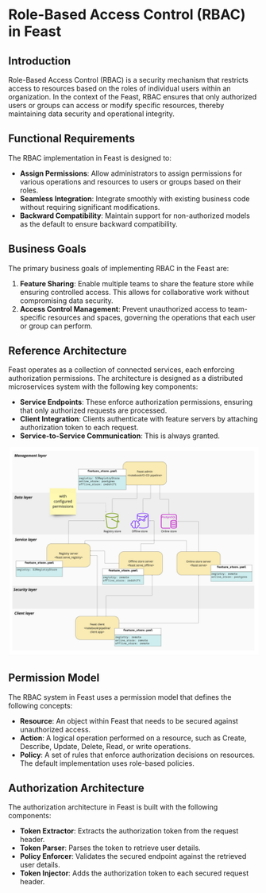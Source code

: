 # Role-Based Access Control (RBAC) in Feast

## Introduction

Role-Based Access Control (RBAC) is a security mechanism that restricts access to resources based on the roles of individual users within an organization. In the context of the Feast, RBAC ensures that only authorized users or groups can access or modify specific resources, thereby maintaining data security and operational integrity.

## Functional Requirements

The RBAC implementation in Feast is designed to:

- **Assign Permissions**: Allow administrators to assign permissions for various operations and resources to users or groups based on their roles.
- **Seamless Integration**: Integrate smoothly with existing business code without requiring significant modifications.
- **Backward Compatibility**: Maintain support for non-authorized models as the default to ensure backward compatibility.

## Business Goals

The primary business goals of implementing RBAC in the Feast are:

1. **Feature Sharing**: Enable multiple teams to share the feature store while ensuring controlled access. This allows for collaborative work without compromising data security.
2. **Access Control Management**: Prevent unauthorized access to team-specific resources and spaces, governing the operations that each user or group can perform.

## Reference Architecture

Feast operates as a collection of connected services, each enforcing authorization permissions. The architecture is designed as a distributed microservices system with the following key components:

- **Service Endpoints**: These enforce authorization permissions, ensuring that only authorized requests are processed.
- **Client Integration**: Clients authenticate with feature servers by attaching authorization token to each request.
- **Service-to-Service Communication**: This is always granted.

![rbac.jpg](rbac.jpg)

## Permission Model

The RBAC system in Feast uses a permission model that defines the following concepts:

- **Resource**: An object within Feast that needs to be secured against unauthorized access.
- **Action**: A logical operation performed on a resource, such as Create, Describe, Update, Delete, Read, or write operations.
- **Policy**: A set of rules that enforce authorization decisions on resources. The default implementation uses role-based policies.



## Authorization Architecture

The authorization architecture in Feast is built with the following components:

- **Token Extractor**: Extracts the authorization token from the request header.
- **Token Parser**: Parses the token to retrieve user details.
- **Policy Enforcer**: Validates the secured endpoint against the retrieved user details.
- **Token Injector**: Adds the authorization token to each secured request header.







